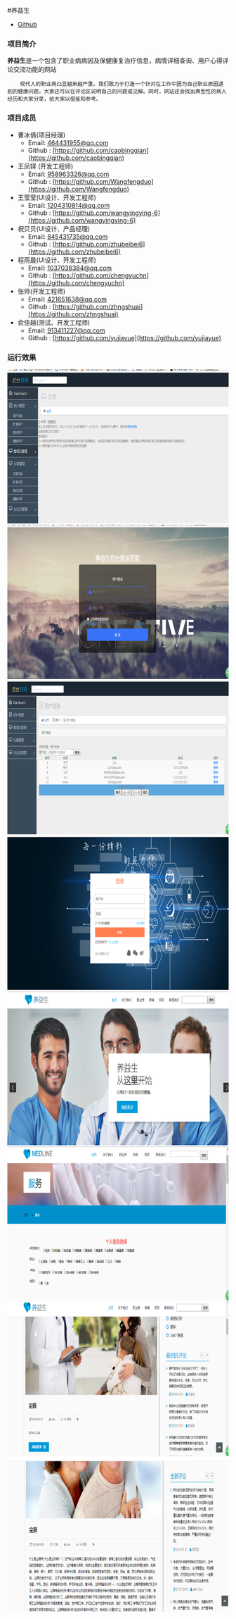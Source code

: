 #养益生
* [Github](https://github.com/Wangfengduo/JavaProject) 

### 项目简介

**养益生**是一个包含了职业病病因及保健康复治疗信息，病情详细查询、用户心得评论交流功能的网站

        现代人的职业病凸显越来越严重，我们致力于打造一个针对在工作中因为自己职业原因遇到的健康问题，大家还可以在评论区说明自己的问题或见解。同时，网站还会找出典型性的病人经历和大家分享，给大家以借鉴和参考。


### 项目成员
* 曹冰倩(项目经理)
  * Email: <464431955@qq.com>
  * Github : [https://github.com/caobingqian](https://github.com/caobingqian)
* 王凤铎 (开发工程师) 
  * Email: <958963326@qq.com>
  * Github : [https://github.com/Wangfengduo](https://github.com/Wangfengduo)
* 王莹莹(UI设计、开发工程师)
  * Email: <1204310814@qq.com>
  * Github : [https://github.com/wangyingying-6](https://github.com/wangyingying-6)
* 祝贝贝(UI设计、产品经理)
  * Email: <845431735@qq.com>
  * Github : [https://github.com/zhubeibei6](https://github.com/zhubeibei6)
* 程雨晨(UI设计、开发工程师)
  * Email: <1037036384@qq.com>
  * Github : [https://github.com/chengyuchn](https://github.com/chengyuchn)
* 张帅(开发工程师)
  * Email: <421651638@qq.com>
  * Github : [https://github.com/zhngshuai](https://github.com/zhngshuai)
* 俞佳越(测试、开发工程师)
  * Email: <913411227@qq.com>
  * Github : [https://github.com/yujiayue](https://github.com/yujiayue)


### 运行效果
<img src="images/admin.png"  width=650  height=350/>
<img src="images/login-admin.png"  width=650  height=350/>
<img src="images/userInfo.png"  width=650  height=350/>
<img src="images/login.png"  width=650  height=350/>
<img src="images/index.png"  width=650  height=350/>
<img src="images/service.png"  width=650  height=350/>
<img src="images/news.png"  width=650  height=350/>
<img src="images/news-single.png"  width=650  height=350/>

